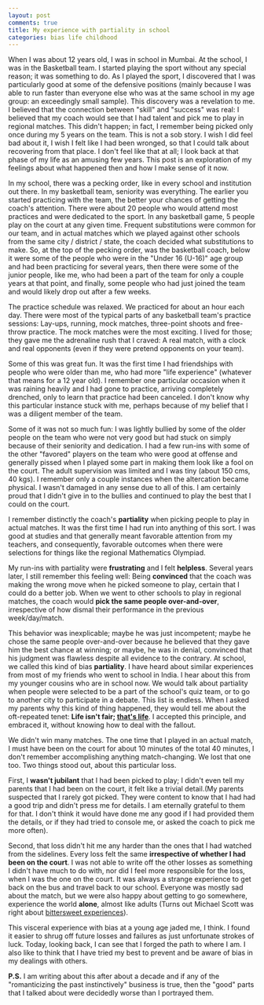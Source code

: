 ```yaml
---
layout: post
comments: true
title: My experience with partiality in school
categories: bias life childhood
---
```


When I was about 12 years old, I was in school in Mumbai. At the school, I was in the Basketball
team. I started playing the sport without any special reason; it was something to do. As I played
the sport, I discovered that I was particularly good at some of the defensive positions (mainly
because I was able to run faster than everyone else who was at the same school in my age group: an
exceedingly small sample). This discovery was a revelation to me. I believed that the connection
between "skill" and "success" was real: I believed that my coach would see that I had talent and
pick me to play in regional matches. This didn't happen; in fact, I remember being picked only once
during my 5 years on the team. This is not a <span class="underline">sob story</span>. I wish I <span class="underline">did</span> feel bad about it, I wish I
felt like I had been wronged, so that I could talk about <span class="underline">recovering</span> from that place. I don't feel
like that at all; I look back at that phase of my life as an amusing few years. This post is an
exploration of my feelings about what happened then and how I make sense of it now.

<!--more-->

In my school, there was a pecking order, like in every school and institution out there. In my
basketball team, seniority was everything. The earlier you started practicing with the team, the
better your chances of getting the coach's attention. There were about 20 people who would attend
most practices and were dedicated to the sport. In any basketball game, 5 people play on the court
at any given time. Frequent substitutions were common for our team, and in actual matches which we
played against other schools from the same city / district / state, the coach decided what
substitutions to make. So, at the top of the pecking order, was the basketball coach, below it were
some of the people who were in the "Under 16 (U-16)" age group and had been practicing for several
years, then there were some of the junior people, like me, who had been a part of the team for only
a couple years at that point, and finally, some people who had just joined the team and would likely
drop out after a few weeks.

The practice schedule was relaxed. We practiced for about an hour each day. There were most of the
typical parts of any basketball team's practice sessions: Lay-ups, running, mock matches,
three-point shoots and free-throw practice. The mock matches were the most exciting. I lived for
those; they gave me the adrenaline rush that I craved: A real match, with a clock and real opponents
(even if they were pretend opponents on your team).

Some of this was great fun. It was the first time I had friendships with people who were older than
me, who had more "life experience" (whatever that means for a 12 year old). I remember one
particular occasion when it was raining heavily and I had gone to practice, arriving completely
drenched, only to learn that practice had been canceled. I don't know why this particular instance
stuck with me, perhaps because of my belief that I was a diligent member of the team.

Some of it was not so much fun: I was lightly bullied by some of the older people on the team who
were not very good but had stuck on simply because of their seniority and dedication. I had a few
run-ins with some of the other "favored" players on the team who were good at offense and generally
pissed when I played some part in making them look like a fool on the court. The adult supervision
was limited and I was tiny (about 150 cms, 40 kgs). I remember only a couple instances when the
altercation became physical. I wasn't <span class="underline">damaged</span> in any sense due to all of this. I am certainly
proud that I didn't give in to the bullies and continued to play the best that I could on the court.

I remember distinctly the coach's **partiality** when picking people to play in actual matches. It was
the first time I had run into anything of this sort. I was good at studies and that generally meant
favorable attention from my teachers, and consequently, favorable outcomes when there were
selections for things like the regional Mathematics Olympiad.

My run-ins with partiality were **frustrating** and I felt **helpless**. Several years later, I still
remember this feeling well: Being **convinced** that the coach was making the wrong move when he
picked someone to play, certain that I could do a better job. When we went to other schools to play
in regional matches, the coach would **pick the same people over-and-over**, irrespective of how
dismal their performance in the previous week/day/match.

This behavior was inexplicable; maybe he was just incompetent; maybe he chose the same people
over-and-over because he believed that they gave him the best chance at winning; or maybe, he was in
denial, convinced that his judgment was flawless despite all evidence to the contrary. At school, we
called this kind of bias **partiality**. I have heard about similar experiences from most of my
friends who went to school in India. I hear about this from my younger cousins who are in school
now. We would talk about partiality when people were selected to be a part of the school's quiz
team, or to go to another city to participate in a debate. This list is endless. When I asked my
parents why this kind of thing happened, they would tell me about the oft-repeated tenet: **Life
isn't fair; [that's life](https://www.youtube.com/watch?v=TnlPtaPxXfc)**. I accepted this principle, and embraced it, without knowing how to deal
with the fallout.

We didn't win many matches. The one time that I played in an actual match, I must have been on the
court for about 10 minutes of the total 40 minutes, I don't remember accomplishing anything
match-changing. We lost that one too. Two things stood out, about this particular loss.

First, I **wasn't jubilant** that I had been picked to play; I didn't even tell my parents that I had
been on the court, it felt like a trivial detail.(My parents suspected that I rarely got
picked. They were content to know that I had had a good trip and didn't press me for details. I am
eternally grateful to them for that. I don't think it would have done me any good if I had provided
them the details, or if they had tried to console me, or asked the coach to pick me more often).

Second, that loss didn't hit me any harder than the ones that I had watched from the
sidelines. Every loss felt the same **irrespective of whether I had been on the court**. I was not
able to write off the other losses as something I didn't have much to do with, nor did I feel more
responsible for the loss, when I was the one on the court. It was always a strange experience to get
back on the bus and travel back to our school. Everyone was mostly sad about the match, but we were
also happy about getting to go somewhere, experience the world **alone**, <span class="underline">almost</span> like
adults (Turns out Michael Scott was right about [bittersweet experiences](https://www.tvfanatic.com/quotes/i-guess-this-is-what-they-call-a-bittersweet-moment-it-is-bitte/)).

This visceral experience with bias at a young age jaded me, I think. I found it easier to shrug off
future losses and failures as just unfortunate strokes of luck. Today, looking back, I can see that
I forged the path to where I am. I also like to think that I have tried my best to prevent and be
aware of bias in my dealings with others.

**P.S.** I am writing about this after about a decade and if any of the "romanticizing the past
instinctively" business is true, then the "good" parts that I talked about were decidedly worse than
I portrayed them.
